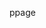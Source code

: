 ppage<question source="labguidepage003fLboeX3a" />
<grouped-questions source="labguidepage003TL7X2bkC" />
